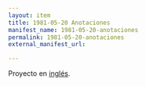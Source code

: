 ```yaml
---
layout: item
title: 1981-05-20 Anotaciones
manifest_name: 1981-05-20-anotaciones
permalink: 1981-05-20-anotaciones
external_manifest_url: 

---
```

<!-- Add an essay or interpretive material below this line,
using HTML or markdown.  Do not modify this file above this line -->
Proyecto en <a href="https://lgsump.github.io/the-sounds-of-war/1981-05-20-annotations">inglés</a>.
<br>
